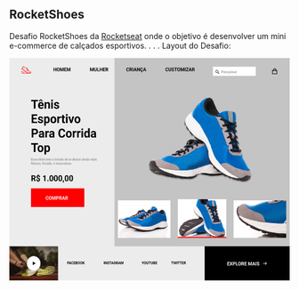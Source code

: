 ## RocketShoes

Desafio RocketShoes da  <a href="https://www.rocketseat.com.br/">Rocketseat</a> onde o objetivo é desenvolver um mini e-commerce de calçados esportivos.
.
.
.
Layout do Desafio:

<img widht="600" height="400" src="img/RocketShoes.png">    
